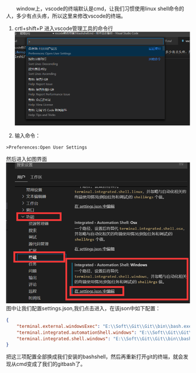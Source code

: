 &ensp;&ensp;&ensp;&ensp;window上，vscode的终端默认是cmd，让我们习惯使用linux shell命令的人，多少有点头疼，所以这里来修改vscode的终端。
1. crtl+shift+P 进入vscode管理工具的命令行
![vs_open_command_menu.png](../picture_back_up/vs_open_command_menu.png)

2. 输入命令：
```shell
>Preferences:Open User Settings
```
然后进入如图界面
![change_vscode_terminal_view.png](../picture_back_up/change_vscode_terminal_view.png)
图中让我们配置settings.json,我们点击进入，在该json中如下配置：
```json
{
    "terminal.external.windowsExec": "E:\\Soft\\Git\\Git\\bin\\bash.exe",
    "terminal.integrated.automationShell.windows": "E:\\Soft\\Git\\Git\\bin\\bash.exe",
    "terminal.integrated.shell.windows": "E:\\Soft\\Git\\Git\\bin\\bash.exe"
}
```
把这三项配置全部换成我们安装的bashshell，然后再重新打开git的终端，就会发现从cmd变成了我们的gitbash了。